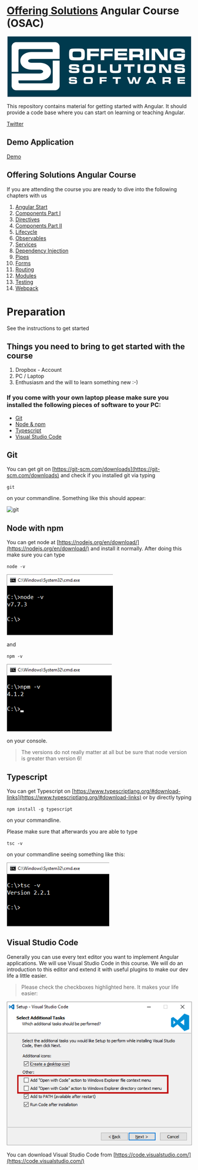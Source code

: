 # [Offering Solutions](https://offering.solutions/) Angular Course (OSAC)

<p align="center">
  <img src=".github/oslogo.png" />
</p>

This repository contains material for getting started with Angular. It should provide a code base where you can start on learning or teaching Angular.

[Twitter](https://twitter.com/FabianGosebrink/)

## Demo Application

[Demo](http://foodapiui.azurewebsites.net/)

## Offering Solutions Angular Course

If you are attending the course you are ready to dive into the following chapters with us

1. [Angular Start](./chapters/00_AngularStart)
2. [Components Part I](https://github.com/OfferingSolutions/Offering-Solutions-Angular-Course/tree/master/Angular-Course/01_Components_Part_I)
3. [Directives](https://github.com/OfferingSolutions/Offering-Solutions-Angular-Course/tree/master/Angular-Course/02_Directives)
4. [Components Part II](https://github.com/OfferingSolutions/Offering-Solutions-Angular-Course/tree/master/Angular-Course/03_Components_Part_II)
5. [Lifecycle](https://github.com/OfferingSolutions/Offering-Solutions-Angular-Course/tree/master/Angular-Course/04_Lifecycle)
6. [Observables](https://github.com/OfferingSolutions/Offering-Solutions-Angular-Course/tree/master/Angular-Course/05_Observables)
7. [Services](https://github.com/OfferingSolutions/Offering-Solutions-Angular-Course/tree/master/Angular-Course/06_Services)
8. [Dependency Injection](https://github.com/OfferingSolutions/Offering-Solutions-Angular-Course/tree/master/Angular-Course/07_DependencyInjection)
9. [Pipes](https://github.com/OfferingSolutions/Offering-Solutions-Angular-Course/tree/master/Angular-Course/08_Pipes)
10. [Forms](https://github.com/OfferingSolutions/Offering-Solutions-Angular-Course/tree/master/Angular-Course/09_Forms)
11. [Routing](https://github.com/OfferingSolutions/Offering-Solutions-Angular-Course/tree/master/Angular-Course/10_Routing)
12. [Modules](https://github.com/OfferingSolutions/Offering-Solutions-Angular-Course/tree/master/Angular-Course/11_Modules)
13. [Testing](https://github.com/OfferingSolutions/Offering-Solutions-Angular-Course/tree/master/Angular-Course/12_Testing)
14. [Webpack](https://github.com/OfferingSolutions/Offering-Solutions-Angular-Course/tree/master/Angular-Course/13_Webpack)

# Preparation

See the instructions to get started

## Things you need to bring to get started with the course

1. Dropbox - Account
2. PC / Laptop
3. Enthusiasm and the will to learn something new :-)

### If you come with your own laptop please make sure you installed the following pieces of software to your PC:

* [Git](#git)
* [Node & npm](#node-with-npm)
* [Typescript](#typescript)
* [Visual Studio Code](#visual-studio-code)

## Git

You can get git on [https://git-scm.com/downloads](https://git-scm.com/downloads) and check if you installed git via typing

`git`

on your commandline. Something like this should appear:

![git](.github/git.png "git")

## Node with npm

You can get node at [https://nodejs.org/en/download/](https://nodejs.org/en/download/) and install it normally. After doing this make sure you can type

`node -v`

![node](.github/nodeversion.png "node")

and

`npm -v`

![npm](.github/npmversion.png "npm")

on your console.

> The versions do not really matter at all but be sure that node version is greater than version 6!

## Typescript

You can get Typescript on [https://www.typescriptlang.org/#download-links](https://www.typescriptlang.org/#download-links) or by directly typing

`npm install -g typescript`

on your commandline.

Please make sure that afterwards you are able to type

`tsc -v`

on your commandline seeing something like this:

![tsc](.github/tsc.png "tsc")

## Visual Studio Code

Generally you can use every text editor you want to implement Angular applications. We will use Visual Studio Code in this course. We will do an introduction to this editor and extend it with useful plugins to make our dev life a little easier.

> Please check the checkboxes highlighted here. It makes your life easier:

![VSCodeInstall](.github/VSCodeInstall.png "VSCodeInstall")

You can download Visual Studio Code from [https://code.visualstudio.com/](https://code.visualstudio.com/)
